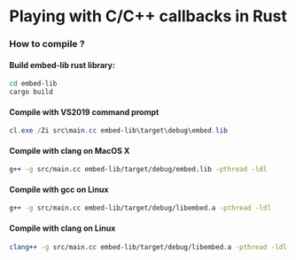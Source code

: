 # Playing with C/C++ callbacks in Rust

### How to compile ?

#### Build embed-lib rust library:

```bash
cd embed-lib
cargo build
```

#### Compile with VS2019 command prompt 

```powershell
cl.exe /Zi src\main.cc embed-lib\target\debug\embed.lib
```

#### Compile with clang on MacOS X 

```bash
g++ -g src/main.cc embed-lib/target/debug/embed.lib -pthread -ldl
```

#### Compile with gcc on Linux 

```bash
g++ -g src/main.cc embed-lib/target/debug/libembed.a -pthread -ldl
```

#### Compile with clang on Linux 

```bash
clang++ -g src/main.cc embed-lib/target/debug/libembed.a -pthread -ldl
```
